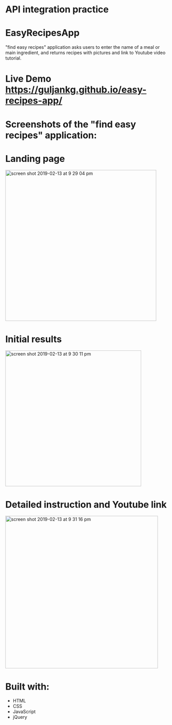 # API integration practice
# EasyRecipesApp
"find easy recipes" application asks users to enter the name of a meal or main ingredient, and returns recipes with pictures and link to Youtube video tutorial. 

# Live Demo https://guljankg.github.io/easy-recipes-app/

# Screenshots of the "find easy recipes" application:

# Landing page
<img width="470" alt="screen shot 2019-02-13 at 9 29 04 pm" src="https://user-images.githubusercontent.com/42780499/52762910-cff5a580-2fd6-11e9-92ba-a9549a2b9d0f.png">

# Initial results
<img width="423" alt="screen shot 2019-02-13 at 9 30 11 pm" src="https://user-images.githubusercontent.com/42780499/52762913-d3892c80-2fd6-11e9-8f6f-8397fc066b05.png">

# Detailed instruction and Youtube link
<img width="475" alt="screen shot 2019-02-13 at 9 31 16 pm" src="https://user-images.githubusercontent.com/42780499/52762915-d71cb380-2fd6-11e9-8cd3-75bb85abae28.png">

# Built with:
- HTML
- CSS
- JavaScript
- jQuery
